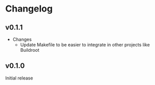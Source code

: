 # Changelog

## v0.1.1

* Changes
  * Update Makefile to be easier to integrate in other projects like Buildroot

## v0.1.0

Initial release

